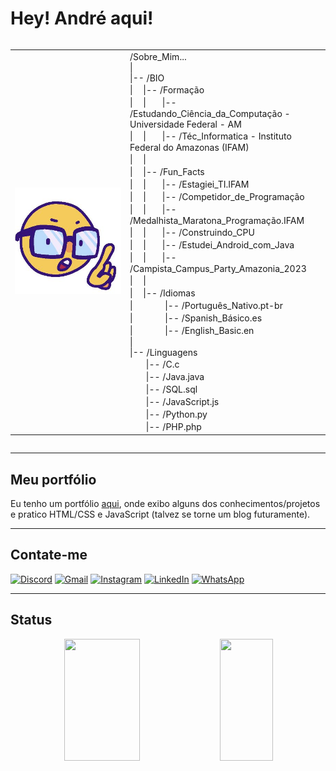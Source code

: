 # Hey! André aqui!
<div style="overflow-x:auto">
<table>  <tr>
  <td style="min-width: 155px">
    <img src="nerd_emoji!.jpg" alt="Nerd Emoji" style="min-width:150px;min-height:150px;">
  </td>
  <td>
    /Sobre_Mim... <br>
    | <br>
    |-- /BIO <br>
    |ㅤ |-- /Formação <br>
    |ㅤ |ㅤㅤ|-- /Estudando_Ciência_da_Computação - Universidade Federal - AM<br>
    |ㅤ |ㅤㅤ|-- /Téc_Informatica - Instituto Federal do Amazonas (IFAM) <br>
    |ㅤ | <br>
    |ㅤ |-- /Fun_Facts <br>
    |ㅤ |ㅤㅤ|-- /Estagiei_TI.IFAM <br>
    |ㅤ |ㅤㅤ|-- /Competidor_de_Programação <br>
    |ㅤ |ㅤㅤ|-- /Medalhista_Maratona_Programação.IFAM <br>
    |ㅤ |ㅤㅤ|-- /Construindo_CPU <br>
    |ㅤ |ㅤㅤ|-- /Estudei_Android_com_Java <br>
    |ㅤ |ㅤㅤ|-- /Campista_Campus_Party_Amazonia_2023 <br>
    |ㅤ | <br>
    |ㅤ |-- /Idiomas <br>
    |ㅤㅤㅤㅤ|-- /Português_Nativo.pt-br <br>
    |ㅤㅤㅤㅤ|-- /Spanish_Básico.es <br>
    |ㅤㅤㅤㅤ|-- /English_Basic.en <br>
    | <br>
    |-- /Linguagens <br>
    ㅤㅤ|-- /C.c <br>
    ㅤㅤ|-- /Java.java <br>
    ㅤㅤ|-- /SQL.sql <br>
    ㅤㅤ|-- /JavaScript.js <br>
    ㅤㅤ|-- /Python.py <br>
    ㅤㅤ|-- /PHP.php <br>
  </td>
</table>
</div>

---

## Meu portfólio

Eu tenho um portfólio [aqui](https://andrekaled.vercel.app/), onde exibo alguns dos conhecimentos/projetos e pratico HTML/CSS e JavaScript (talvez se torne um blog futuramente).

---

## Contate-me

[![Discord](https://img.shields.io/badge/Discord-%235865F2.svg?style=for-the-badge&logo=discord&logoColor=white)](https://discord.com/channels/@me/756650873073041428) [![Gmail](https://img.shields.io/badge/Gmail-D14836?style=for-the-badge&logo=gmail&logoColor=white)](mailto:andrekaled9@gmail.com) [![Instagram](https://img.shields.io/badge/Instagram-%23E4405F.svg?style=for-the-badge&logo=Instagram&logoColor=white)](https://instagram.com/andre.kaled) [![LinkedIn](https://img.shields.io/badge/linkedin-%230077B5.svg?style=for-the-badge&logo=linkedin&logoColor=white)](https://www.linkedin.com/in/andr%C3%A9-kaled) [![WhatsApp](https://img.shields.io/badge/WhatsApp-25D366?style=for-the-badge&logo=whatsapp&logoColor=white)](https://wa.me/92994392152)

---

## Status

<div align="center">
  <img width='49%' height=195px src='https://leetcard.jacoblin.cool/andrekaled9?theme=nord&font=Abel'>
  <img width='41%' height=195px src='https://github-readme-stats.vercel.app/api/top-langs/?username=AndreKaled&layout=compact&theme=tokyonight&locale=pt-br'>
</div>

